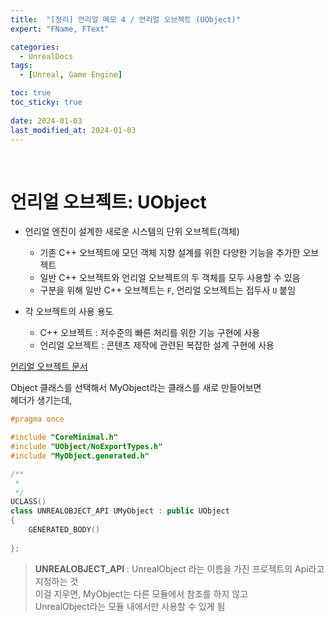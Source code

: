 ```yaml
---
title:  "[정리] 언리얼 메모 4 / 언리얼 오브젝트 (UObject)"
expert: "FName, FText"

categories:
  - UnrealDocs
tags:
  - [Unreal, Game Engine]

toc: true
toc_sticky: true
 
date: 2024-01-03
last_modified_at: 2024-01-03
---
```


<br>


# 언리얼 오브젝트: UObject

- 언리얼 엔진이 설계한 새로운 시스템의 단위 오브젝트(객체)
  - 기존 C++ 오브젝트에 모던 객체 지향 설계를 위한 다양한 기능을 추가한 오브젝트
  - 일반 C++ 오브젝트와 언리얼 오브젝트의 두 객체를 모두 사용할 수 있음
  - 구분을 위해 일반 C++ 오브젝트는 `F`, 언리얼 오브젝트는 접두사 `U` 붙임

- 각 오브젝트의 사용 용도
  - C++ 오브젝트 : 저수준의 빠른 처리를 위한 기능 구현에 사용
  - 언리얼 오브젝트 : 콘텐츠 제작에 관련된 복잡한 설계 구현에 사용


[언리얼 오브젝트 문서](https://docs.unrealengine.com/5.3/ko/objects-in-unreal-engine/)



Object 클래스를 선택해서 MyObject라는 클래스를 새로 만들어보면  
헤더가 생기는데,  

```cpp
#pragma once

#include "CoreMinimal.h"
#include "UObject/NoExportTypes.h"
#include "MyObject.generated.h"

/**
 * 
 */
UCLASS()
class UNREALOBJECT_API UMyObject : public UObject
{
	GENERATED_BODY()
	
};
```

> <b>UNREALOBJECT_API</b> : UnrealObject 라는 이름을 가진 프로젝트의 Api라고 지정하는 것  
> 이걸 지우면, MyObject는 다른 모듈에서 참조를 하지 않고  
> UnrealObject라는 모듈 내에서만 사용할 수 있게 됨  